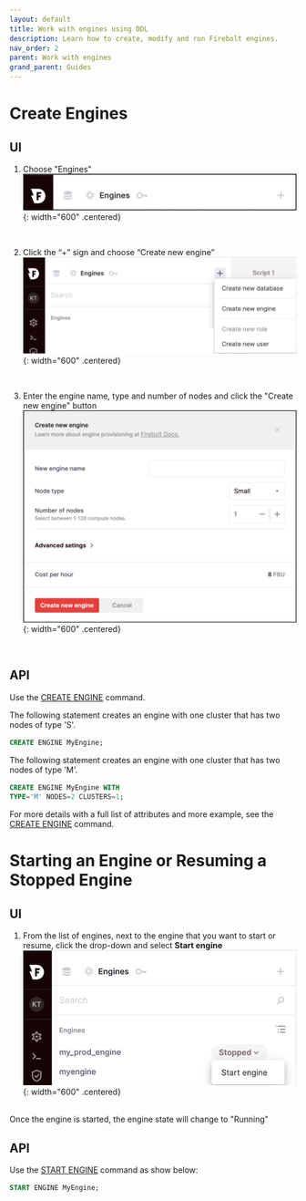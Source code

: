 ```yaml
---
layout: default
title: Work with engines using DDL
description: Learn how to create, modify and run Firebolt engines.
nav_order: 2
parent: Work with engines
grand_parent: Guides
---
```



# Create Engines
## UI
1. Choose "Engines" <br />
  ![](../../assets/images/Engines_Section.png){: width="600" .centered}
 <br /> 

2. Click the “+” sign and choose “Create new engine” <br />
 ![](../../assets/images/Engine_Create_Popup.png){: width="600" .centered}
 <br /> 

3. Enter the engine name, type and number of nodes and click the "Create new engine" button <br />
![](../../assets/images/Create_Engine_Dialog.png){: width="600" .centered}
 <br />  

## API <br />
Use the [CREATE ENGINE](../../sql_reference/commands/engines/create-engine.md) command.

The following statement creates an engine with one cluster that has two nodes of type 'S'.
```sql
CREATE ENGINE MyEngine;
```  

The following statement creates an engine with one cluster that has two nodes of type 'M'.

```sql
CREATE ENGINE MyEngine WITH
TYPE='M' NODES=2 CLUSTERS=1;
```  

For more details with a full list of attributes and more example, see the [CREATE ENGINE](../../sql_reference/commands/engines/create-engine.md) command.

# Starting an Engine or Resuming a Stopped Engine
## UI
1. From the list of engines, next to the engine that you want to start or resume, click the drop-down and select **Start engine** <br />
![](../../assets/images/Start_Engine.png){: width="600" .centered}
 <br /> 
Once the engine is started, the engine state will change to "Running"

## API
Use the [START ENGINE](../../sql_reference/commands/engines/start-engine.md) command as show below:

```sql
START ENGINE MyEngine;
```  




